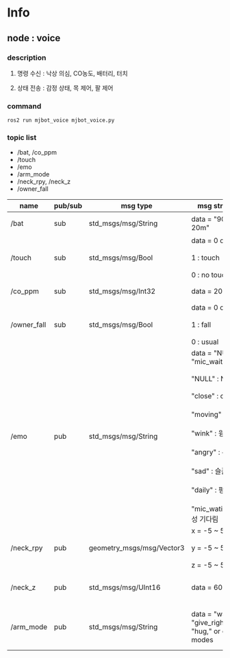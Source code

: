 # Info

## node : voice

### description

1. 명령 수신 : 낙상 의심, CO농도, 배터리, 터치

2. 상태 전송 : 감정 상태, 목 제어, 팔 제어

### command
```
ros2 run mjbot_voice mjbot_voice.py
```

### topic list

- /bat, /co_ppm
- /touch
- /emo
- /arm_mode
- /neck_rpy, /neck_z
- /owner_fall

| name          | pub/sub | msg type                               | msg structure             | hz | description |
|---------------|---------|----------------------------------------|---------------------------|----|---|
| /bat          | sub     | std_msgs/msg/String          | data = "90%, 1h 20m"      | 1 | 배터리 잔량, 남은 시간 |
| /touch        | sub     | std_msgs/msg/Bool            | data = 0 or 1 <br></br> 1 : touch <br></br> 0 : no touch | event | 터치 상태 |
| /co_ppm       | sub     | std_msgs/msg/Int32           | data = 20 ~ 2000 | 1 | CO 농도(ppm) |
| /owner_fall   | sub     | std_msgs/msg/Bool            | data = 0 or 1 <br></br> 1 : fall <br></br> 0 : usual| 낙상 의심 발생 시 | 낙상 의심 여부 |
| /emo          | pub     | std_msgs/msg/String          | data = "NULL" ~ "mic_waiting" <br></br> "NULL" : NULL <br></br> "close" : close <br></br> "moving" : 이동 <br></br> "wink" : 윙크 <br></br> "angry" :  분노 <br></br> "sad" : 슬픔 <br></br> "daily" : 평소 <br><br> "mic_wating" : 음성 기다림|
| /neck_rpy     | pub     | geometry_msgs/msg/Vector3              | x = -5 ~ 5 <br></br> y = -5 ~ 5 <br></br> z = -5 ~ 5 | 미정 | 목 플랫폼 r,p,y  회전 각도 |
| /neck_z       | pub     | std_msgs/msg/UInt16                    | data = 60 ~ 100 | 미정 | 목 플랫폼 z 위아래(직선) 움직임 |
| /arm_mode        | pub     | std_msgs/msg/String                     | data = "walk," "give_right_hand," "hug," or custom modes  | Variable| Receives commands for different arm modes.             |